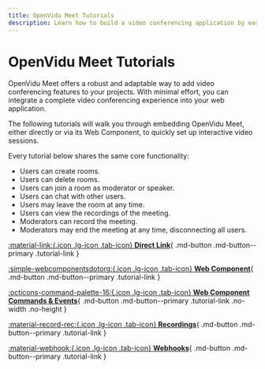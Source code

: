 ```yaml
---
title: OpenVidu Meet Tutorials
description: Learn how to build a video conferencing application by easily integrating OpenVidu Meet into your web application.
---
```


# OpenVidu Meet Tutorials

OpenVidu Meet offers a robust and adaptable way to add video conferencing features to your projects. With minimal effort, you can integrate a complete video conferencing experience into your web application.

The following tutorials will walk you through embedding OpenVidu Meet, either directly or via its Web Component, to quickly set up interactive video sessions.

Every tutorial below shares the same core functionality:

-   Users can create rooms.
-   Users can delete rooms.
-   Users can join a room as moderator or speaker.
-   Users can chat with other users.
-   Users may leave the room at any time.
-   Users can view the recordings of the meeting.
-   Moderators can record the meeting.
-   Moderators may end the meeting at any time, disconnecting all users.

<div class="tutorials-container" markdown>

[:material-link:{.icon .lg-icon .tab-icon} **Direct Link**](./direct-link.md){ .md-button .md-button--primary .tutorial-link }

[:simple-webcomponentsdotorg:{.icon .lg-icon .tab-icon} **Web Component**](./webcomponent.md){ .md-button .md-button--primary .tutorial-link }

</div>

<div class="tutorials-container" markdown>

[:octicons-command-palette-16:{.icon .lg-icon .tab-icon} **Web Component<br>Commands & Events**](./webcomponent-advanced.md){ .md-button .md-button--primary .tutorial-link .no-width .no-height }

[:material-record-rec:{.icon .lg-icon .tab-icon} **Recordings**](./recordings.md){ .md-button .md-button--primary .tutorial-link }

[:material-webhook:{.icon .lg-icon .tab-icon} **Webhooks**](./webhooks.md){ .md-button .md-button--primary .tutorial-link }

<!-- [:material-nextjs:{.icon .lg-icon .tab-icon} **Next.js**](./nextjs.md){ .md-button .md-button--primary .tutorial-link } -->

</div>
